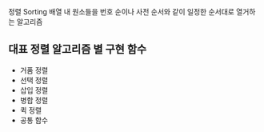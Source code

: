 정렬 Sorting
배열 내 원소들을 번호 순이나 사전 순서와 같이 일정한 순서대로 열거하는 알고리즘

## 대표 정렬 알고리즘 별 구현 함수

- 거품 정렬
- 선택 정렬
- 삽입 정렬
- 병합 정렬
- 퀵 정렬
- 공통 함수
